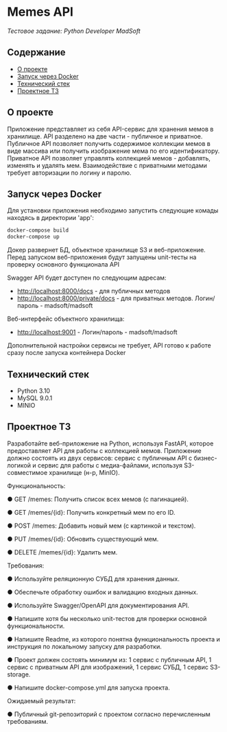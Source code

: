 # Memes API

_Тестовое задание: Python Developer MadSoft_

## Содержание ##
- [О проекте](#about)
- [Запуск через Docker](#start)
- [Технический стек](#stack)
- [Проектное ТЗ](#task)

## <a name="about"></a> О проекте
Приложение представляет из себя API-сервис для хранения мемов в хранилище. API разделено на две части - публичное и приватное. Публичное API позволяет получить содержимое коллекции мемов в виде массива или получить изображение мема по его идентификатору. Приватное API позволяет управлять коллекцией мемов - добавлять, изменять и удалять мем. Взаимодействие с приватными методами требует авторизации по логину и паролю. 

## <a name="start"></a> Запуск через Docker
Для установки приложения необходимо запустить следующие комады находясь в директории 'app':
```bash
docker-compose build
docker-compose up
```
Докер развернет БД, объектное хранилище S3 и веб-приложение.
Перед запуском веб-приложения будут запущены unit-тесты на проверку основного функционала API 

Swagger API будет доступен по следующим адресам:
- [http://localhost:8000/docs](http://localhost:8000/docs) - для публичных методов
- [http://localhost:8000/private/docs](http://localhost:8000/private/docs) - для приватных методов. Логин/пароль - madsoft/madsoft

Веб-интерфейс объектного хранилища:
- [http://localhost:9001](http://localhost:9001/login) - Логин/пароль - madsoft/madsoft
  
Дополнительной настройки сервисы не требует, API готово к работе сразу после запуска контейнера Docker

## <a name="stack"></a> Технический стек
- Python 3.10
- MySQL 9.0.1
- MINIO

## <a name="task"></a> Проектное ТЗ
Разработайте веб-приложение на Python, используя FastAPI, которое предоставляет API для работы с коллекцией мемов. Приложение должно состоять из двух сервисов: сервис с публичным API с бизнес-логикой и сервис для работы с медиа-файлами, используя S3-совместимое хранилище (н-р, MinIO).     

Функциональность:

●  GET /memes: Получить список всех мемов (с пагинацией).

●  GET /memes/{id}: Получить конкретный мем по его ID.

●  POST /memes: Добавить новый мем (с картинкой и текстом).

●  PUT /memes/{id}: Обновить существующий мем.                                        

●  DELETE /memes/{id}: Удалить мем. 

Требования:                          

●  Используйте реляционную СУБД для хранения данных.

●  Обеспечьте обработку ошибок и валидацию входных данных.

●  Используйте Swagger/OpenAPI для документирования API.

●  Напишите хотя бы несколько unit-тестов для проверки основной      функциональности.

●  Напишите Readme, из которого понятна функциональность проекта и инструкция по локальному запуску для разработки.

●  Проект должен состоять минимум из: 1 сервис с публичным API, 1 сервис с приватным API для изображений, 1 сервис СУБД, 1 сервис S3-storage.

●  Напишите docker-compose.yml для запуска проекта.

                               
Ожидаемый результат:

● Публичный git-репозиторий с проектом согласно перечисленным требованиям.
